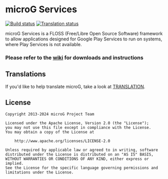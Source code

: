 # microG Services

[![Build status](https://github.com/microg/GmsCore/actions/workflows/build.yml/badge.svg)](https://github.com/microg/GmsCore/actions/workflows/build.yml)
<a href=TRANSLATION.md>
<img src="https://hosted.weblate.org/widget/microg/svg-badge.svg" alt="Translation status" />
</a>

microG Services is a FLOSS (Free/Libre Open Source Software) framework to allow applications designed for Google Play Services to run on systems, where Play Services is not available.

### Please refer to the [wiki](https://github.com/microg/GmsCore/wiki) for downloads and instructions

## Translations

If you'd like to help translate microG, take a look at [TRANSLATION](TRANSLATION.md).


License
-------
    Copyright 2013-2024 microG Project Team

    Licensed under the Apache License, Version 2.0 (the "License");
    you may not use this file except in compliance with the License.
    You may obtain a copy of the License at

        http://www.apache.org/licenses/LICENSE-2.0

    Unless required by applicable law or agreed to in writing, software
    distributed under the License is distributed on an "AS IS" BASIS,
    WITHOUT WARRANTIES OR CONDITIONS OF ANY KIND, either express or implied.
    See the License for the specific language governing permissions and
    limitations under the License.
